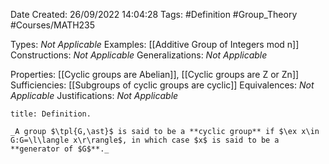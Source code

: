 <div class="topSpace"></div>

Date Created: 26/09/2022 14:04:28
Tags: #Definition #Group_Theory #Courses/MATH235

Types: _Not Applicable_
Examples: [[Additive Group of Integers mod n]]
Constructions: _Not Applicable_
Generalizations: _Not Applicable_

Properties: [[Cyclic groups are Abelian]], [[Cyclic groups are Z or Zn]]
Sufficiencies: [[Subgroups of cyclic groups are cyclic]]
Equivalences: _Not Applicable_
Justifications: _Not Applicable_

``` ad-Definition
title: Definition.

_A group $\tpl{G,\ast}$ is said to be a **cyclic group** if $\ex x\in G:G=\l\langle x\r\rangle$, in which case $x$ is said to be a **generator of $G$**._

```
